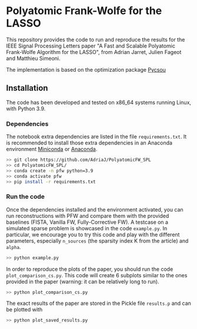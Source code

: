 # Polyatomic Frank-Wolfe for the LASSO

This repository provides the code to run and reproduce the results for the IEEE Signal Processing Letters paper "A Fast and Scalable Polyatomic Frank-Wolfe Algorithm for the LASSO", from Adrian Jarret, Julien Fageot and Matthieu Simeoni.

The implementation is based on the optimization package [Pycsou](https://github.com/matthieumeo/pycsou)

## Installation

The code has been developed and tested on x86_64 systems running Linux, with Python 3.9.


### Dependencies

The notebook extra dependencies are listed in the file ``requirements.txt``.
It is recommended to install those extra dependencies in an Anaconda environment [Miniconda](https://conda.io/miniconda.html) or
[Anaconda](https://www.anaconda.com/download/#linux). 

```bash
>> git clone https://github.com/AdriaJ/PolyatomicFW_SPL
>> cd PolyatomicFW_SPL/
>> conda create -n pfw python=3.9
>> conda activate pfw
>> pip install -r requirements.txt
```

### Run the code

Once the dependencies installed and the environment activated, you can run reconstructions with PFW and compare them with the provided baselines (FISTA, Vanilla FW, Fully-Corrective FW). A testcase on a simulated sparse problem is showcased in the code ```example.py```. In particular, we encourage you to try this code and play with the different parameters, especially `n_sources` (the sparsity index K from the article) and `alpha`.
```bash
>> python example.py
```

In order to reproduce the plots of the paper, you should run the code ```plot_comparison_cs.py```. This code will create 6 subplots similar to the ones provided in the paper (warning: it can be relatively long to run).
```bash
>> python plot_comparison_cs.py
```

The exact results of the paper are stored in the Pickle file ```results.p``` and can be plotted with
```bash
>> python plot_saved_results.py
```
